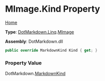 # MImage\.Kind Property

[Home](../../../../README.md)

**Type**: [DotMarkdown.Linq](../../README.md)\.[MImage](../README.md)

**Assembly**: DotMarkdown\.dll

```csharp
public override MarkdownKind Kind { get; }
```

### Property Value

DotMarkdown\.[MarkdownKind](../../../MarkdownKind/README.md)

